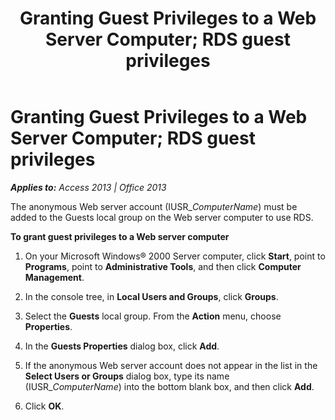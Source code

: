 ﻿---
title: Granting Guest Privileges to a Web Server Computer; RDS guest privileges
TOCTitle: Granting Guest Privileges to a Web Server Computer; RDS guest privileges
ms:assetid: 4ec9c05b-36f6-de22-b848-0cb8573f9dd1
ms:mtpsurl: https://msdn.microsoft.com/en-us/library/JJ249254(v=office.15)
ms:contentKeyID: 48544766
ms.date: 09/18/2015
mtps_version: v=office.15
---

# Granting Guest Privileges to a Web Server Computer; RDS guest privileges 


_**Applies to:** Access 2013 | Office 2013_

The anonymous Web server account (IUSR\_*ComputerName*) must be added to the Guests local group on the Web server computer to use RDS.

**To grant guest privileges to a Web server computer**

1.  On your Microsoft Windows® 2000 Server computer, click **Start**, point to **Programs**, point to **Administrative Tools**, and then click **Computer Management**.

2.  In the console tree, in **Local Users and Groups**, click **Groups**.

3.  Select the **Guests** local group. From the **Action** menu, choose **Properties**.

4.  In the **Guests Properties** dialog box, click **Add**.

5.  If the anonymous Web server account does not appear in the list in the **Select Users or Groups** dialog box, type its name (IUSR\_*ComputerName*) into the bottom blank box, and then click **Add**.

6.  Click **OK**.

